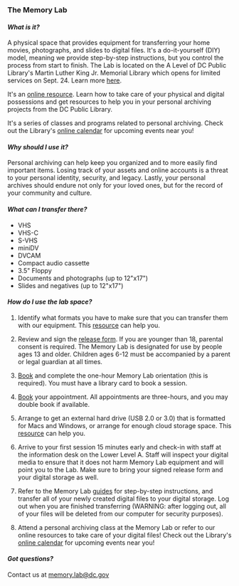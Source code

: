 ### The Memory Lab
#### *What is it?*
A physical space that provides equipment for transferring your home movies, photographs, and slides to digital files. It's a do-it-yourself (DIY)  model, meaning we provide step-by-step instructions, but you control the process from start to finish. The Lab is located on the A Level of DC Public Library's Martin Luther King Jr. Memorial Library which opens for limited services on Sept. 24. Learn more [here](https://www.dclibrary.org/mlk2020).

It's an [online resource](https://libguides.dclibrary.org/memorylab/resources). Learn how to take care of your physical and digital possessions and get resources to help you in your personal archiving projects from the DC Public Library. 

It's a series of classes and programs related to personal archiving. Check out the Library's [online calendar](https://www.dclibrary.org/calendar) for upcoming events near you!

#### *Why should I use it?*

Personal archiving can help keep you organized and to more easily find important items. Losing track of your assets and online accounts is a threat to your personal identity, security, and legacy. Lastly, your personal archives should endure not only for your loved ones, but for the record of your community and culture.  

#### *What can I transfer there?*
- VHS
- VHS-C
- S-VHS
- miniDV
- DVCAM
- Compact audio cassette
- 3.5" Floppy
- Documents and photographs (up to 12"x17")
- Slides and negatives (up to 12"x17")

#### *How do I use the lab space?*

1. Identify what formats you have to make sure that you can transfer them with our equipment. This [resource](https://libguides.dclibrary.org/memorylab/resources/identify-formats) can help you.

2. Review and sign the [release form](https://www.dclibrary.org/sites/default/files/ReleaseForm_0.pdf). If you are younger than 18, parental consent is required. The Memory Lab is designated for use by people ages 13 and older. Children ages 6-12 must be accompanied by a parent or legal guardian at all times.

3. [Book](https://www.dclibrary.org/labs/memorylab#more%20info) and complete the one-hour Memory Lab orientation (this is required). You must have a library card to book a session.

4. [Book](https://www.dclibrary.org/labs/memorylab#more%20info) your appointment. All appointments are three-hours, and you may double book if available.

5. Arrange to get an external hard drive (USB 2.0 or 3.0) that is formatted for Macs and Windows, or arrange for enough cloud storage space. This [resource](https://libguides.dclibrary.org/memorylab/saving-stuff) can help you.

6. Arrive to your first session 15 minutes early and check-in with staff at the information desk on the Lower Level A. Staff will inspect your digital media to ensure that it does not harm Memory Lab equipment and will point you to the Lab. Make sure to bring your signed release form and your digital storage as well. 

7. Refer to the Memory Lab [guides](https://libguides.dclibrary.org/memorylab/in-the-lab) for step-by-step instructions, and transfer all of your newly created digital files to your digital storage. Log out when you are finished transferring (WARNING: after logging out, all of your files will be deleted from our computer for security purposes).

8. Attend a personal archiving class at the Memory Lab or refer to our online resources to take care of your digital files! Check out the Library's [online calendar](https://www.dclibrary.org/calendar) for upcoming events near you!


#### *Got questions?*

Contact us at [memory.lab@dc.gov](mailto:memory.lab@dc.gov)  
